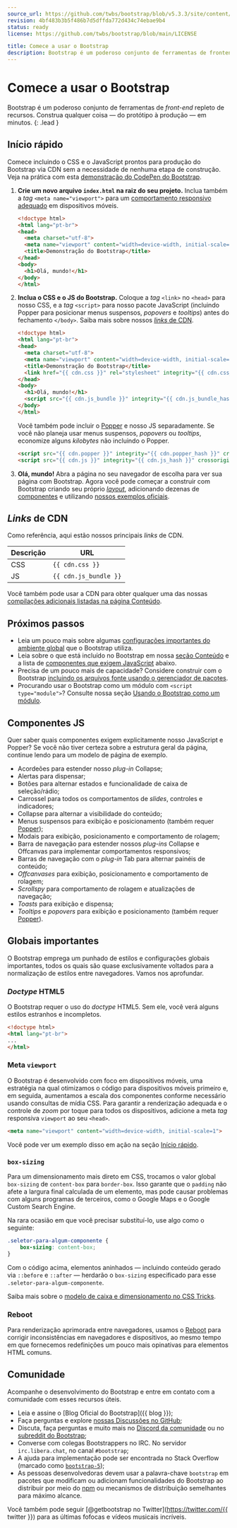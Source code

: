 ```yaml
---
source_url: https://github.com/twbs/bootstrap/blob/v5.3.3/site/content/docs/5.3/getting-started/introduction.md
revision: 4bf483b3b5f486b7d5dffda772d434c74ebae9b4
status: ready
license: https://github.com/twbs/bootstrap/blob/main/LICENSE

title: Comece a usar o Bootstrap
description: Bootstrap é um poderoso conjunto de ferramentas de frontend repleto de recursos. Construa qualquer coisa — do protótipo à produção — em minutos.
---
```


# Comece a usar o Bootstrap

Bootstrap é um poderoso conjunto de ferramentas de _front-end_ repleto de
recursos.
Construa qualquer coisa — do protótipo à produção — em minutos.
{: .lead }

## Início rápido

Comece incluindo o CSS e o JavaScript prontos para produção do Bootstrap via CDN
sem a necessidade de nenhuma etapa de construção.
Veja na prática com esta
[demonstração do CodePen do Bootstrap](https://codepen.io/team/bootstrap/pen/qBamdLj).

1. **Crie um novo arquivo `index.html` na raiz do seu projeto.**
   Inclua também a _tag_ `<meta name="viewport">` para um
   [comportamento responsivo adequado](https://developer.mozilla.org/en-US/docs/Web/HTML/Viewport_meta_tag)
   em dispositivos móveis.

    ```html
    <!doctype html>
    <html lang="pt-br">
    <head>
      <meta charset="utf-8">
      <meta name="viewport" content="width=device-width, initial-scale=1">
      <title>Demonstração do Bootstrap</title>
    </head>
    <body>
      <h1>Olá, mundo!</h1>
    </body>
    </html>
    ```

2. **Inclua o CSS e o JS do Bootstrap.** Coloque a _tag_ `<link>` no `<head>`
   para nosso CSS, e a _tag_ `<script>` para nosso pacote JavaScript (incluindo
   Popper para posicionar menus suspensos, _popovers_ e _tooltips_) antes do
   fechamento `</body>`.
   Saiba mais sobre nossos [_links_ de CDN](#links-de-cdn).
    ```html
    <!doctype html>
    <html lang="pt-br">
    <head>
      <meta charset="utf-8">
      <meta name="viewport" content="width=device-width, initial-scale=1">
      <title>Demonstração do Bootstrap</title>
      <link href="{{ cdn.css }}" rel="stylesheet" integrity="{{ cdn.css_hash }}" crossorigin="anonymous">
    </head>
    <body>
      <h1>Olá, mundo!</h1>
      <script src="{{ cdn.js_bundle }}" integrity="{{ cdn.js_bundle_hash }}" crossorigin="anonymous"></script>
    </body>
    </html>
    ```
   Você também pode incluir o [Popper](https://popper.js.org/docs/v2/) e nosso
   JS separadamente.
   Se você não planeja usar menus suspensos, _popovers_ ou _tooltips_, economize
   alguns _kilobytes_ não incluindo o Popper.
    ```html
    <script src="{{ cdn.popper }}" integrity="{{ cdn.popper_hash }}" crossorigin="anonymous"></script>
    <script src="{{ cdn.js }}" integrity="{{ cdn.js_hash }}" crossorigin="anonymous"></script>
    ```

4. **Olá, mundo!** Abra a página no seu navegador de escolha para ver sua página
   com Bootstrap.
   Agora você pode começar a construir com Bootstrap criando seu próprio
   [_layout_](../layout/grid.md), adicionando dezenas de
   [componentes](../components/buttons.md) e utilizando
   [nossos exemplos oficiais](../examples/index.md).

## _Links_ de CDN

Como referência, aqui estão nossos principais _links_ de CDN.

| Descrição | URL                   |
|-----------|-----------------------|
| CSS       | `{{ cdn.css }}`       |
| JS        | `{{ cdn.js_bundle }}` |

Você também pode usar a CDN para obter qualquer uma das nossas
[compilações adicionais listadas na página Conteúdo](conteudo.md).

## Próximos passos

* Leia um pouco mais sobre algumas
  [configurações importantes do ambiente global](#globais-importantes) que o
  Bootstrap utiliza.
* Leia sobre o que está incluído no Bootstrap em nossa
  [seção Conteúdo](conteudo.md) e a lista de
  [componentes que exigem JavaScript](#componentes-js) abaixo.
* Precisa de um pouco mais de capacidade? Considere construir com o Bootstrap
  [incluindo os arquivos fonte usando o gerenciador de pacotes](../comecando/baixar.md#gerenciadores-de-pacotes).
* Procurando usar o Bootstrap como um módulo com `<script type="module">`?
  Consulte nossa seção [Usando o Bootstrap como um módulo](../getting-started/javascript.md#using-bootstrap-as-a-module).

## Componentes JS

Quer saber quais componentes exigem explicitamente nosso JavaScript e Popper?
Se você não tiver certeza sobre a estrutura geral da página, continue lendo para
um modelo de página de exemplo.

* Acordeões para estender nosso _plug-in_ Collapse;
* Alertas para dispensar;
* Botões para alternar estados e funcionalidade de caixa de seleção/rádio;
* Carrossel para todos os comportamentos de _slides_, controles e indicadores;
* Collapse para alternar a visibilidade do conteúdo;
* Menus suspensos para exibição e posicionamento (também requer
  [Popper](https://popper.js.org/docs/v2/));
* Modais para exibição, posicionamento e comportamento de rolagem;
* Barra de navegação para estender nossos _plug-ins_ Collapse e Offcanvas para
  implementar comportamentos responsivos;
* Barras de navegação com o _plug-in_ Tab para alternar painéis de conteúdo;
* _Offcanvases_ para exibição, posicionamento e comportamento de rolagem;
* _Scrollspy_ para comportamento de rolagem e atualizações de navegação;
* _Toasts_ para exibição e dispensa;
* _Tooltips_ e _popovers_ para exibição e posicionamento (também requer
  [Popper](https://popper.js.org/docs/v2/)).

## Globais importantes

O Bootstrap emprega um punhado de estilos e configurações globais importantes,
todos os quais são quase exclusivamente voltados para a normalização de estilos
entre navegadores.
Vamos nos aprofundar.

### _Doctype_ HTML5

O Bootstrap requer o uso do _doctype_ HTML5.
Sem ele, você verá alguns estilos estranhos e incompletos.

```html
<!doctype html>
<html lang="pt-br">
...
</html>
```

### Meta `viewport`

O Bootstrap é desenvolvido com foco em dispositivos móveis, uma estratégia na
qual otimizamos o código para dispositivos móveis primeiro e, em seguida,
aumentamos a escala dos componentes conforme necessário usando consultas de
mídia CSS.
Para garantir a renderização adequada e o controle de _zoom_ por toque para
todos os dispositivos, adicione a meta _tag_ responsiva `viewport` ao seu
`<head>`.

```html
<meta name="viewport" content="width=device-width, initial-scale=1">
```

Você pode ver um exemplo disso em ação na seção [Início rápido](#inicio-rapido).

### `box-sizing`

Para um dimensionamento mais direto em CSS, trocamos o valor global `box-sizing`
de `content-box` para `border-box`.
Isso garante que o `padding` não afete a largura final calculada de um elemento,
mas pode causar problemas com alguns programas de terceiros, como o Google Maps
e o Google Custom Search Engine.

Na rara ocasião em que você precisar substituí-lo, use algo como o seguinte:

```css
.seletor-para-algum-componente {
    box-sizing: content-box;
}
```

Com o código acima, elementos aninhados — incluindo conteúdo gerado via
`::before` e `::after` — herdarão o `box-sizing` especificado para esse
`.seletor-para-algum-componente`.

Saiba mais sobre o
[modelo de caixa e dimensionamento no CSS Tricks](https://css-tricks.com/box-sizing/).

### Reboot

Para renderização aprimorada entre navegadores, usamos o
[Reboot](../content/reboot.md) para corrigir inconsistências em navegadores e
dispositivos, ao mesmo tempo em que fornecemos redefinições um pouco mais
opinativas para elementos HTML comuns.

## Comunidade

Acompanhe o desenvolvimento do Bootstrap e entre em contato com a comunidade com
esses recursos úteis.

* Leia e assine o [Blog Oficial do Bootstrap]({{ blog }});
* Faça perguntas e explore
  [nossas Discussões no GitHub](https://github.com/twbs/bootstrap/discussions);
* Discuta, faça perguntas e muito mais no
  [Discord da comunidade](https://discord.gg/bZUvakRU3M) ou no
  [subreddit do Bootstrap](https://www.reddit.com/r/bootstrap/);
* Converse com colegas Bootstrappers no IRC.
  No servidor `irc.libera.chat`, no canal `#bootstrap`;
* A ajuda para implementação pode ser encontrada no Stack Overflow (marcado como
  [`bootstrap-5`](https://stackoverflow.com/questions/tagged/bootstrap-5));
* As pessoas desenvolvedoras devem usar a palavra-chave `bootstrap` em pacotes
  que modificam ou adicionam funcionalidades do Bootstrap ao distribuir por meio
  do [npm](https://www.npmjs.com/search?q=keywords:bootstrap) ou mecanismos de
  distribuição semelhantes para máximo alcance.

Você também pode seguir
[@getbootstrap no Twitter](https://twitter.com/{{  twitter }}) para as últimas
fofocas e vídeos musicais incríveis.
